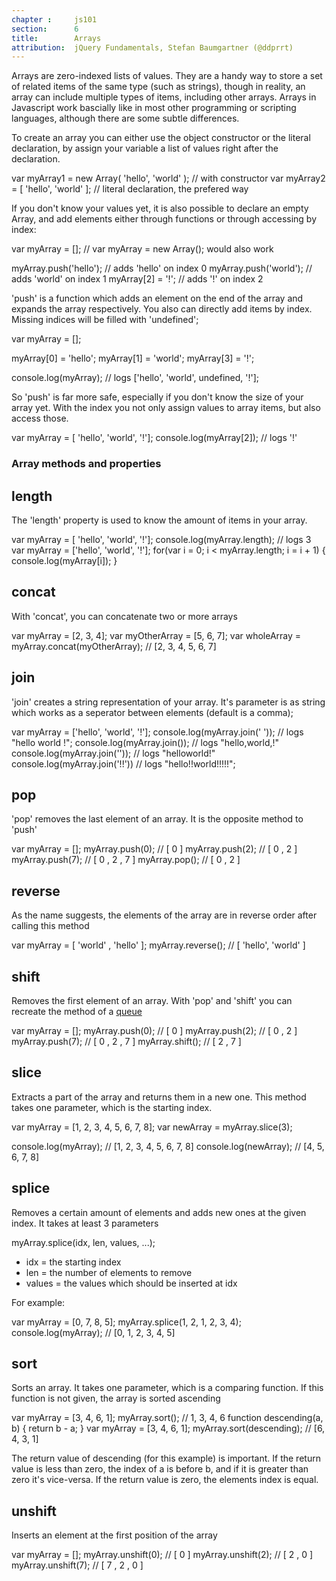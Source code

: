 ```yaml
---
chapter :     js101
section:      6
title:        Arrays
attribution:  jQuery Fundamentals, Stefan Baumgartner (@ddprrt)
---
```

Arrays are zero-indexed lists of values. They are a handy way to store a set of
related items of the same type (such as strings), though in reality, an array
can include multiple types of items, including other arrays. Arrays in Javascript
work bascially like in most other programming or scripting languages, although there
are some subtle differences.

To create an array you can either use the object constructor or the literal declaration,
by assign your variable a list of values right after the declaration.

<javascript caption="A simple array">
var myArray1 = new Array( 'hello', 'world' ); // with constructor
var myArray2 = [ 'hello', 'world' ]; // literal declaration, the prefered way
</javascript>

If you don't know your values yet, it is also possible to declare an empty Array, and
add elements either through functions or through accessing by index:

<javascript caption="Creating empty arrays and adding values">
var myArray = []; // var myArray = new Array(); would also work

myArray.push('hello'); // adds 'hello' on index 0
myArray.push('world'); // adds 'world' on index 1
myArray[2] = '!';	   // adds '!' on index 2
</javascript>

'push' is a function which adds an element on the end of the array and expands the array
respectively. You also can directly add items by index. Missing indices will be filled
with 'undefined';

<javascript caption="Leaving indices">
var myArray = [];

myArray[0] = 'hello'; 
myArray[1] = 'world'; 
myArray[3] = '!';

console.log(myArray); // logs ['hello', 'world', undefined, '!'];
</javascript>

So 'push' is far more safe, especially if you don't know the size of your
array yet. With the index you not only assign values to array items, but also
access those.

<javascript caption="Accessing array items by index">
var myArray = [ 'hello', 'world', '!'];
console.log(myArray[2]);   // logs '!'
</javascript>

### Array methods and properties

## length

The 'length' property is used to know the amount of items in your array.

<javascript caption="Length of an array">
var myArray = [ 'hello', 'world', '!'];
console.log(myArray.length);   // logs 3
</javascript>

<javascript caption="For loops and arrays - a classic">
var myArray = ['hello', 'world', '!'];
for(var i = 0; i < myArray.length; i = i + 1) {
	console.log(myArray[i]);
}
</javascript>

## concat

With 'concat', you can concatenate two or more arrays

<javascript caption="Concatenating Arrays">
var myArray = [2, 3, 4];
var myOtherArray = [5, 6, 7];
var wholeArray = myArray.concat(myOtherArray); // [2, 3, 4, 5, 6, 7]
</javascript>

## join

'join' creates a string representation of your array. It's parameter is as string
which works as a seperator between elements (default is a comma);

<javascript caption="Joining elements">
var myArray = ['hello', 'world', '!'];
console.log(myArray.join(' ')); // logs "hello world !";
console.log(myArray.join()); 	// logs "hello,world,!"
console.log(myArray.join('')); 	// logs "helloworld!"
console.log(myArray.join('!!')) // logs "hello!!world!!!!!";
</javascript>

## pop

'pop' removes the last element of an array. It is the opposite method to 'push'

<javascript caption="pushing and popping">
var myArray = [];
myArray.push(0); // [ 0 ]
myArray.push(2); // [ 0 , 2 ]
myArray.push(7); // [ 0 , 2 , 7 ]
myArray.pop();   // [ 0 , 2 ]
</javascript>

## reverse 

As the name suggests, the elements of the array are in reverse order after calling
this method

<javascript caption="reverse">
var myArray = [ 'world' , 'hello' ];
myArray.reverse(); // [ 'hello', 'world' ]
</javascript>

## shift

Removes the first element of an array. With 'pop' and 'shift' you can recreate the
method of a [queue](http://en.wikipedia.org/wiki/Queue_(data_structure))

<javascript caption="queue with shift() and pop()">
var myArray = [];
myArray.push(0); // [ 0 ]
myArray.push(2); // [ 0 , 2 ]
myArray.push(7); // [ 0 , 2 , 7 ]
myArray.shift(); // [ 2 , 7 ]
</javascript>

## slice

Extracts a part of the array and returns them in a new one. This method takes one
parameter, which is the starting index.

<javascript caption="slicing">
var myArray = [1, 2, 3, 4, 5, 6, 7, 8];
var newArray = myArray.slice(3);

console.log(myArray);  // [1, 2, 3, 4, 5, 6, 7, 8]
console.log(newArray); // [4, 5, 6, 7, 8]
</javascript>

## splice

Removes a certain amount of elements and adds new ones at the given index. It takes
at least 3 parameters

<javascript caption="splice method">
myArray.splice(idx, len, values, ...);
</javascript>

* idx = the starting index
* len = the number of elements to remove
* values = the values which should be inserted at idx

For example:

<javascript caption="splice example">
var myArray = [0, 7, 8, 5];
myArray.splice(1, 2, 1, 2, 3, 4);
console.log(myArray); // [0, 1, 2, 3, 4, 5]
</javascript>

## sort

Sorts an array. It takes one parameter, which is a comparing function. If this function is not
given, the array is sorted ascending

<javascript caption="sorting without comparing function">
var myArray = [3, 4, 6, 1];
myArray.sort(); // 1, 3, 4, 6
</javascript>

<javascript caption="sorting with comparing function">
function descending(a, b) {
	return b - a;
}
var myArray = [3, 4, 6, 1];
myArray.sort(descending); // [6, 4, 3, 1]
</javascript>

The return value of descending (for this example) is important. If the return value is
less than zero, the index of a is before b, and if it is greater than zero it's vice-versa.
If the return value is zero, the elements index is equal.

## unshift

Inserts an element at the first position of the array

<javascript caption="unshift">
var myArray = [];
myArray.unshift(0); // [ 0 ]
myArray.unshift(2); // [ 2 , 0 ]
myArray.unshift(7); // [ 7 , 2 , 0 ]
</javascript>